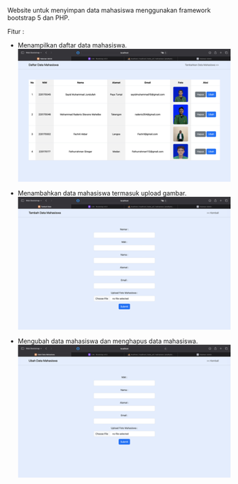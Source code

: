 Website untuk menyimpan data mahasiswa menggunakan framework bootstrap 5 dan PHP.

Fitur :

- Menampilkan daftar data mahasiswa.
  <img src="view/Daftar.png">

- Menambahkan data mahasiswa termasuk upload gambar.
  <img src="view/Tambah.png">

- Mengubah data mahasiswa dan menghapus data mahasiswa.
  <img src="view/Ubah.png">
